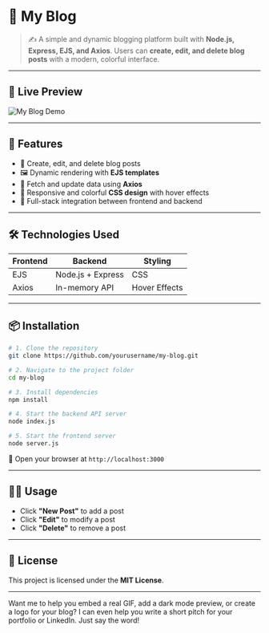 

# 🌟 My Blog

> ✍️ A simple and dynamic blogging platform built with **Node.js, Express, EJS, and Axios**. Users can **create, edit, and delete blog posts** with a modern, colorful interface.

---

## 🎥 Live Preview

![My Blog Demo](https://your-demo-link-or-gif-here.com/demo.gif)

---

## 🚀 Features

- 📝 Create, edit, and delete blog posts  
- 🖼️ Dynamic rendering with **EJS templates**  
- 🔄 Fetch and update data using **Axios**  
- 🎨 Responsive and colorful **CSS design** with hover effects  
- 🔗 Full-stack integration between frontend and backend  

---

## 🛠️ Technologies Used

| Frontend | Backend | Styling |
|----------|---------|---------|
| EJS      | Node.js + Express | CSS |
| Axios    | In-memory API     | Hover Effects |

---

## 📦 Installation

```bash
# 1. Clone the repository
git clone https://github.com/yourusername/my-blog.git

# 2. Navigate to the project folder
cd my-blog

# 3. Install dependencies
npm install

# 4. Start the backend API server
node index.js

# 5. Start the frontend server
node server.js
```

🔗 Open your browser at `http://localhost:3000`

---

## 🧑‍💻 Usage

- Click **"New Post"** to add a post  
- Click **"Edit"** to modify a post  
- Click **"Delete"** to remove a post  

---

## 📄 License

This project is licensed under the **MIT License**.

---

Want me to help you embed a real GIF, add a dark mode preview, or create a logo for your blog? I can even help you write a short pitch for your portfolio or LinkedIn. Just say the word!

